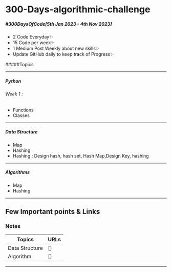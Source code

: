 # 300-Days-algorithmic-challenge
##### #300DaysOfCode[5th Jan 2023 - 4th Nov 2023]
- 2 Code Everyday✨
-  15 Code per week✨
- 1 Medium Post Weekly about new skills✨
- Update GitHub daily to keep track of Progress✨ 

#####Topics

-------------------------------------------------
##### Python 
###### Week 1 : 
- Functions
- Classes
--------------------------------------------------
##### Data Structure 
- Map
- Hashing
- Hashing : Design hash, hash set, Hash Map,Design Key, hashing
--------------------------------------------------
##### Algorithms 
- Map
- Hashing
&nbsp;
--------------------------------------------------
## Few Important points & Links

### Notes

| Topics | URLs |
| ------ | ------ |
| Data Structure | []
| Algorithm | []

--------------------------------------------------



